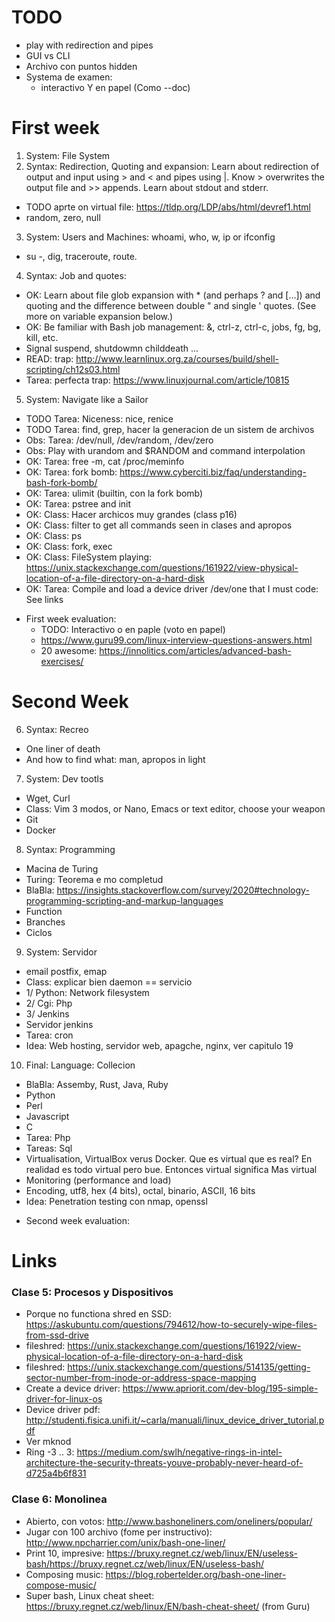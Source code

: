 # TODO

* play with redirection and pipes
* GUI vs CLI
* Archivo con puntos hidden
* Systema de examen:
  * interactivo Y en papel (Como --doc)

# First week

1. System: File System
2. Syntax: Redirection, Quoting and expansion: Learn about redirection of output and input using > and < and pipes using |. Know > overwrites the output file and >> appends. Learn about stdout and stderr.
  * TODO aprte on virtual file: https://tldp.org/LDP/abs/html/devref1.html
  * random, zero, null
3. System: Users and Machines: whoami, who, w, ip or ifconfig
  * su -,  dig, traceroute, route.
4. Syntax: Job and quotes:
  * OK: Learn about file glob expansion with * (and perhaps ? and [...]) and quoting and the difference between double " and single ' quotes. (See more on variable expansion below.)
  * OK: Be familiar with Bash job management: &, ctrl-z, ctrl-c, jobs, fg, bg, kill, etc.
  * Signal suspend, shutdowmn childdeath ...
  * READ:  trap: http://www.learnlinux.org.za/courses/build/shell-scripting/ch12s03.html
  * Tarea: perfecta trap: https://www.linuxjournal.com/article/10815
5. System: Navigate like a Sailor
  * TODO Tarea: Niceness: nice, renice
  * TODO Tarea: find, grep, hacer la generacion de un sistem de archivos
  * Obs: Tarea: /dev/null, /dev/random, /dev/zero
  * Obs: Play with urandom and $RANDOM and command interpolation
  * OK: Tarea: free -m, cat /proc/meminfo
  * OK: Tarea: fork bomb: https://www.cyberciti.biz/faq/understanding-bash-fork-bomb/
  * OK: Tarea: ulimit (builtin, con la fork bomb)
  * OK: Tarea: pstree and init
  * OK: Class: Hacer archicos muy grandes (class p16)
  * OK: Class: filter to get all commands seen in clases and apropos
  * OK: Class: ps
  * OK: Class: fork, exec
  * OK: Class: FileSystem playing: https://unix.stackexchange.com/questions/161922/view-physical-location-of-a-file-directory-on-a-hard-disk
  * OK: Tarea: Compile and load a device driver /dev/one that I must code: See links


- First week evaluation:
  - TODO: Interactivo o en paple (voto en papel)
  - https://www.guru99.com/linux-interview-questions-answers.html
  - 20 awesome: https://innolitics.com/articles/advanced-bash-exercises/

# Second Week

6. Syntax: Recreo
  * One liner of death
  * And how to find what: man, apropos in light
7. System: Dev tootls
  * Wget, Curl
  * Class: Vim 3 modos,  or Nano, Emacs or text editor, choose your weapon
  * Git
  * Docker
8. Syntax: Programming
  * Macina de Turing
  * Turing: Teorema e mo completud
  * BlaBla: https://insights.stackoverflow.com/survey/2020#technology-programming-scripting-and-markup-languages
  * Function
  * Branches
  * Ciclos
9. System: Servidor
  * email postfix, emap
  * Class: explicar bien daemon == servicio
  * 1/ Python: Network filesystem
  * 2/ Cgi: Php
  * 3/ Jenkins
  * Servidor jenkins
  * Tarea: cron
  * Idea: Web hosting, servidor web, apagche, nginx, ver capitulo 19
10. Final: Language: Collecion
  * BlaBla: Assemby, Rust, Java, Ruby
  * Python
  * Perl
  * Javascript
  * C
  * Tarea: Php
  * Tareas: Sql
  * Virtualisation, VirtualBox verus Docker. Que es virtual que es real? En realidad es todo virtual pero bue. Entonces virtual significa Mas virtual
  * Monitoring (performance and load)
  * Encoding, utf8, hex (4 bits), octal, binario, ASCII, 16 bits
  * Idea: Penetration testing con nmap, openssl

- Second week evaluation:




# Links

### Clase 5: Procesos y Dispositivos
  * Porque no functiona shred en SSD: https://askubuntu.com/questions/794612/how-to-securely-wipe-files-from-ssd-drive
  * fileshred: https://unix.stackexchange.com/questions/161922/view-physical-location-of-a-file-directory-on-a-hard-disk
  * fileshred: https://unix.stackexchange.com/questions/514135/getting-sector-number-from-inode-or-address-space-mapping
  * Create a device driver: https://www.apriorit.com/dev-blog/195-simple-driver-for-linux-os
  * Device driver pdf: http://studenti.fisica.unifi.it/~carla/manuali/linux_device_driver_tutorial.pdf
  * Ver mknod
  * Ring -3 .. 3: https://medium.com/swlh/negative-rings-in-intel-architecture-the-security-threats-youve-probably-never-heard-of-d725a4b6f831

### Clase 6: Monolinea
  * Abierto, con votos: http://www.bashoneliners.com/oneliners/popular/
  * Jugar con 100 archivo (fome per instructivo): http://www.npcharrier.com/unix/bash-one-liner/
  * Print 10, impresive: https://bruxy.regnet.cz/web/linux/EN/useless-bash/https://bruxy.regnet.cz/web/linux/EN/useless-bash/
  * Composing music: https://blog.robertelder.org/bash-one-liner-compose-music/
  * Super bash, Linux cheat sheet: https://bruxy.regnet.cz/web/linux/EN/bash-cheat-sheet/ (from Guru)

